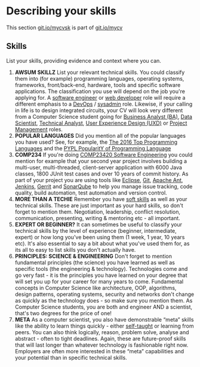 # Describing your skills

This section [git.io/mycvsk](http://git.io/mycvsk) is part of [git.io/mycv](http://git.io/mycv)

## Skills

List your skills, providing evidence and context where you can.

  1. **AWSUM SKILLZ** List your relevant technical skills. You could classify them into (for example) programming languages, operating systems, frameworks, front/back-end, hardware, tools and specific software applications. The classification you use will depend on the job you're applying for. A [software engineer](https://en.wikipedia.org/wiki/Software_engineer) or [web developer](https://en.wikipedia.org/wiki/Web_developer) role will require a different emphasis to a [DevOps](https://en.wikipedia.org/wiki/DevOps) / [sysadmin](https://en.wikipedia.org/wiki/System_administrator) role. Likewise, if your calling in life is to design integrated circuits, your CV will look very different from a Computer Science student going for [Business Analyst (BA)](https://en.wikipedia.org/wiki/Business_analyst), [Data Scientist](https://en.wikipedia.org/wiki/Data_science), [Technical Analyst](https://www.glassdoor.co.uk/Salaries/technical-analyst-salary-SRCH_KO0,17.htm), [User Experience Design (UXD)](https://en.wikipedia.org/wiki/User_experience_design) or [Project Management](https://en.wikipedia.org/wiki/Project_manager) roles.
  2. **POPULAR LANGUAGES** Did you mention all of the popular languages you have used? See, for example, the [The 2016 Top Programming Languages](http://spectrum.ieee.org/computing/software/the-2016-top-programming-languages) and the [PYPL PopularitY of Programming Language](http://pypl.github.io/PYPL.html)
  3. **COMP234** If you're doing [COMP23420 Software Engineering](https://studentnet.cs.manchester.ac.uk/ugt/COMP23420/syllabus/) you could mention for example that your second year project involves building a multi-user, multi-threaded, client-server application with 6000 Java classes, 1800 JUnit test cases and over 10 years of commit history. As part of your project you are using tools like [Eclipse](https://en.wikipedia.org/wiki/Eclipse_(software)), [Git](https://en.wikipedia.org/wiki/Git), [Apache Ant](https://en.wikipedia.org/wiki/Apache_Ant), [Jenkins](https://en.wikipedia.org/wiki/Jenkins_(software)), [Gerrit](https://en.wikipedia.org/wiki/Gerrit_(software)) and [SonarQube](https://en.wikipedia.org/wiki/SonarQube) to help you manage issue tracking, code quality, build automation, test automation and version control.
  4. **MORE THAN A TECHIE** Remember you have [soft skills](https://en.wikipedia.org/wiki/Soft_skills) as well as your technical skills. These are just important as your hard skills, so don't forget to mention them. Negotiation, leadership, conflict resolution, communication, presenting, writing & mentoring etc -  all important.
  5. **EXPERT OR BEGINNER?** It can sometimes be useful to classify your technical skills by the level of experience (beginner, intermediate, expert) or how long you've been using them (1 week, 1 year, 10 years etc). It's also essential to say a bit about what you've used them for, as its all to easy to list skills you don't actually have.
  6. **PRINCIPLES: SCIENCE & ENGINEERING** Don't forget to mention fundamental principles (the science) you have learned as well as specific tools (the engineering & technology). Technologies come and go very fast - it is the principles you have learned  on your degree that will set you up for your career for many years to come. Fundamental concepts in Computer Science like architecture, OOP, algorithms, design patterns, operating systems, security and networks don't change as quickly as the technology does - so make sure you mention them. As Computer Science students, you are both and engineer AND a scientist, that's two degrees for the price of one!
  7. **META** As a computer scientist, you also have demonstrable “meta” skills like the ability to learn things quickly  - either [self-taught](https://en.wikipedia.org/wiki/Autodidacticism) or learning from peers. You can also think logically, reason, problem solve, analyse and abstract - often to tight deadlines. Again, these are future-proof skills that will last longer than whatever technology is fashionable right now. Employers are often more interested in these “meta” capabilities and your potential than in specific technical skills.
